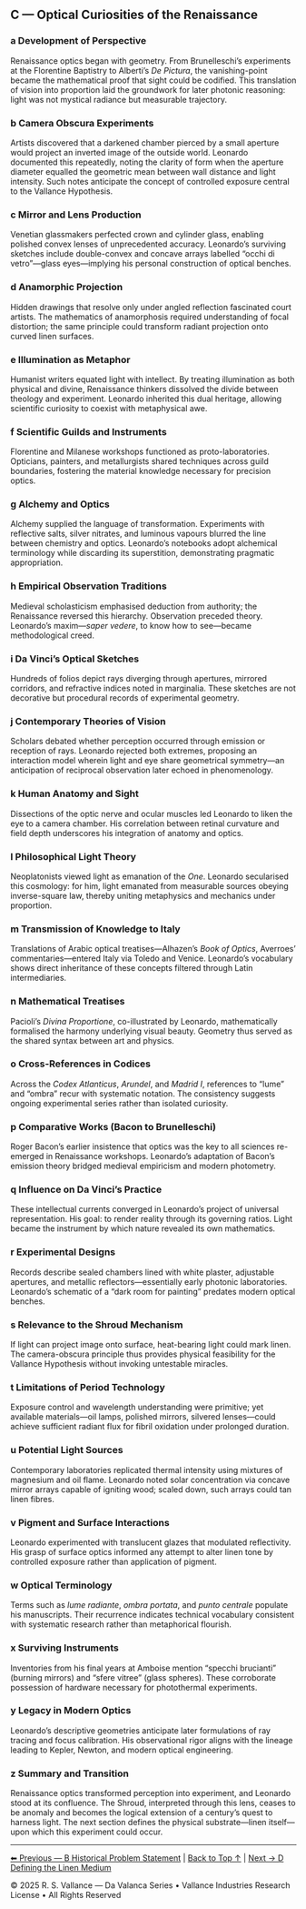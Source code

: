 ## C — Optical Curiosities of the Renaissance  

### a Development of Perspective  
Renaissance optics began with geometry.  From Brunelleschi’s experiments at the Florentine Baptistry to Alberti’s *De Pictura*, the vanishing-point became the mathematical proof that sight could be codified.  This translation of vision into proportion laid the groundwork for later photonic reasoning: light was not mystical radiance but measurable trajectory.

### b Camera Obscura Experiments  
Artists discovered that a darkened chamber pierced by a small aperture would project an inverted image of the outside world.  Leonardo documented this repeatedly, noting the clarity of form when the aperture diameter equalled the geometric mean between wall distance and light intensity.  Such notes anticipate the concept of controlled exposure central to the Vallance Hypothesis.

### c Mirror and Lens Production  
Venetian glassmakers perfected crown and cylinder glass, enabling polished convex lenses of unprecedented accuracy.  Leonardo’s surviving sketches include double-convex and concave arrays labelled “occhi di vetro”—glass eyes—implying his personal construction of optical benches.

### d Anamorphic Projection  
Hidden drawings that resolve only under angled reflection fascinated court artists.  The mathematics of anamorphosis required understanding of focal distortion; the same principle could transform radiant projection onto curved linen surfaces.

### e Illumination as Metaphor  
Humanist writers equated light with intellect.  By treating illumination as both physical and divine, Renaissance thinkers dissolved the divide between theology and experiment.  Leonardo inherited this dual heritage, allowing scientific curiosity to coexist with metaphysical awe.

### f Scientific Guilds and Instruments  
Florentine and Milanese workshops functioned as proto-laboratories.  Opticians, painters, and metallurgists shared techniques across guild boundaries, fostering the material knowledge necessary for precision optics.

### g Alchemy and Optics  
Alchemy supplied the language of transformation.  Experiments with reflective salts, silver nitrates, and luminous vapours blurred the line between chemistry and optics.  Leonardo’s notebooks adopt alchemical terminology while discarding its superstition, demonstrating pragmatic appropriation.

### h Empirical Observation Traditions  
Medieval scholasticism emphasised deduction from authority; the Renaissance reversed this hierarchy.  Observation preceded theory.  Leonardo’s maxim—*saper vedere*, to know how to see—became methodological creed.

### i Da Vinci’s Optical Sketches  
Hundreds of folios depict rays diverging through apertures, mirrored corridors, and refractive indices noted in marginalia.  These sketches are not decorative but procedural records of experimental geometry.

### j Contemporary Theories of Vision  
Scholars debated whether perception occurred through emission or reception of rays.  Leonardo rejected both extremes, proposing an interaction model wherein light and eye share geometrical symmetry—an anticipation of reciprocal observation later echoed in phenomenology.

### k Human Anatomy and Sight  
Dissections of the optic nerve and ocular muscles led Leonardo to liken the eye to a camera chamber.  His correlation between retinal curvature and field depth underscores his integration of anatomy and optics.

### l Philosophical Light Theory  
Neoplatonists viewed light as emanation of the *One*.  Leonardo secularised this cosmology: for him, light emanated from measurable sources obeying inverse-square law, thereby uniting metaphysics and mechanics under proportion.

### m Transmission of Knowledge to Italy  
Translations of Arabic optical treatises—Alhazen’s *Book of Optics*, Averroes’ commentaries—entered Italy via Toledo and Venice.  Leonardo’s vocabulary shows direct inheritance of these concepts filtered through Latin intermediaries.

### n Mathematical Treatises  
Pacioli’s *Divina Proportione*, co-illustrated by Leonardo, mathematically formalised the harmony underlying visual beauty.  Geometry thus served as the shared syntax between art and physics.

### o Cross-References in Codices  
Across the *Codex Atlanticus*, *Arundel*, and *Madrid I*, references to “lume” and “ombra” recur with systematic notation.  The consistency suggests ongoing experimental series rather than isolated curiosity.

### p Comparative Works (Bacon to Brunelleschi)  
Roger Bacon’s earlier insistence that optics was the key to all sciences re-emerged in Renaissance workshops.  Leonardo’s adaptation of Bacon’s emission theory bridged medieval empiricism and modern photometry.

### q Influence on Da Vinci’s Practice  
These intellectual currents converged in Leonardo’s project of universal representation.  His goal: to render reality through its governing ratios.  Light became the instrument by which nature revealed its own mathematics.

### r Experimental Designs  
Records describe sealed chambers lined with white plaster, adjustable apertures, and metallic reflectors—essentially early photonic laboratories.  Leonardo’s schematic of a “dark room for painting” predates modern optical benches.

### s Relevance to the Shroud Mechanism  
If light can project image onto surface, heat-bearing light could mark linen.  The camera-obscura principle thus provides physical feasibility for the Vallance Hypothesis without invoking untestable miracles.

### t Limitations of Period Technology  
Exposure control and wavelength understanding were primitive; yet available materials—oil lamps, polished mirrors, silvered lenses—could achieve sufficient radiant flux for fibril oxidation under prolonged duration.

### u Potential Light Sources  
Contemporary laboratories replicated thermal intensity using mixtures of magnesium and oil flame.  Leonardo noted solar concentration via concave mirror arrays capable of igniting wood; scaled down, such arrays could tan linen fibres.

### v Pigment and Surface Interactions  
Leonardo experimented with translucent glazes that modulated reflectivity.  His grasp of surface optics informed any attempt to alter linen tone by controlled exposure rather than application of pigment.

### w Optical Terminology  
Terms such as *lume radiante*, *ombra portata*, and *punto centrale* populate his manuscripts.  Their recurrence indicates technical vocabulary consistent with systematic research rather than metaphorical flourish.

### x Surviving Instruments  
Inventories from his final years at Amboise mention “specchi brucianti” (burning mirrors) and “sfere vitree” (glass spheres).  These corroborate possession of hardware necessary for photothermal experiments.

### y Legacy in Modern Optics  
Leonardo’s descriptive geometries anticipate later formulations of ray tracing and focus calibration.  His observational rigor aligns with the lineage leading to Kepler, Newton, and modern optical engineering.

### z Summary and Transition  
Renaissance optics transformed perception into experiment, and Leonardo stood at its confluence.  The Shroud, interpreted through this lens, ceases to be anomaly and becomes the logical extension of a century’s quest to harness light.  The next section defines the physical substrate—linen itself—upon which this experiment could occur.

---

[⬅ Previous — B Historical Problem Statement](#b—historical-problem-statement) | [Back to Top ↑](#c—optical-curiosities-of-the-renaissance) | [Next → D Defining the Linen Medium](#d—defining-the-linen-medium)

© 2025 R. S. Vallance — Da Valanca Series • Vallance Industries Research License • All Rights Reserved
